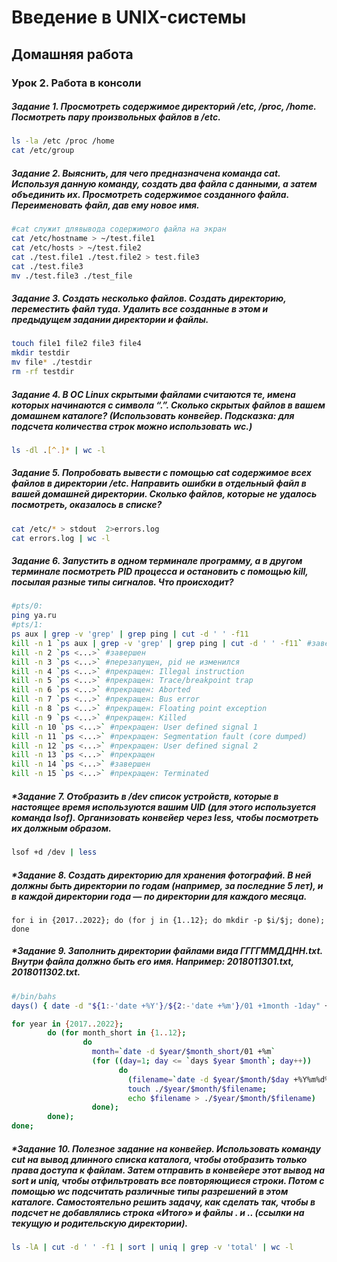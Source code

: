 # Введение в UNIX-системы

## Домашняя работа

### Урок 2. Работа в консоли

##### Задание 1. Просмотреть содержимое директорий /etc, /proc, /home. Посмотреть пару произвольных файлов в /etc.

```bash
ls -la /etc /proc /home
cat /etc/group
```



##### Задание 2. Выяснить, для чего предназначена команда cat. Используя данную команду, создать два файла с данными, а затем объединить их. Просмотреть содержимое созданного файла. Переименовать файл, дав ему новое имя.

```bash
#cat служит длявывода содержимого файла на экран
cat /etc/hostname > ~/test.file1            
cat /etc/hosts > ~/test.file2				
cat ./test.file1 ./test.file2 > test.file3   
cat ./test.file3 
mv ./test.file3 ./test_file
```



##### Задание 3. Создать несколько файлов. Создать директорию, переместить файл туда. Удалить все созданные в этом и предыдущем задании директории и файлы.

```bash
touch file1 file2 file3 file4
mkdir testdir
mv file* ./testdir
rm -rf testdir
```



##### Задание 4. В ОС Linux скрытыми файлами считаются те, имена которых начинаются с символа “.”. Сколько скрытых файлов в вашем домашнем каталоге? (Использовать конвейер. Подсказка: для подсчета количества строк можно использовать wc.)

```bash
ls -dl .[^.]* | wc -l
```



##### Задание 5. Попробовать вывести с помощью cat содержимое всех файлов в директории /etc. Направить ошибки в отдельный файл в вашей домашней директории. Сколько файлов, которые не удалось посмотреть, оказалось в списке?

```bash
cat /etc/* > stdout  2>errors.log
cat errors.log | wc -l
```



##### Задание 6. Запустить в одном терминале программу, а в другом терминале посмотреть PID процесса и остановить с помощью kill, посылая разные типы сигналов. Что происходит?

```bash
#pts/0: 
ping ya.ru
#pts/1:
ps aux | grep -v 'grep' | grep ping | cut -d ' ' -f11
kill -n 1 `ps aux | grep -v 'grep' | grep ping | cut -d ' ' -f11` #завершен: Hangup
kill -n 2 `ps <...>` #завершен
kill -n 3 `ps <...>` #перезапущен, pid не изменился
kill -n 4 `ps <...>` #прекращен: Illegal instruction
kill -n 5 `ps <...>` #прекращен: Trace/breakpoint trap
kill -n 6 `ps <...>` #прекращен: Aborted
kill -n 7 `ps <...>` #прекращен: Bus error
kill -n 8 `ps <...>` #прекращен: Floating point exception 
kill -n 9 `ps <...>` #прекращен: Killed
kill -n 10 `ps <...>` #прекращен: User defined signal 1
kill -n 11 `ps <...>` #прекращен: Segmentation fault (core dumped)
kill -n 12 `ps <...>` #прекращен: User defined signal 2
kill -n 13 `ps <...>` #прекращен 
kill -n 14 `ps <...>` #завершен
kill -n 15 `ps <...>` #прекращен: Terminated
```



##### \*Задание 7. Отобразить в /dev список устройств, которые в настоящее время используются вашим UID (для этого используется команда lsof). Организовать конвейер через less, чтобы посмотреть их должным образом.

```bash
lsof +d /dev | less
```



##### \*Задание 8. Cоздать директорию для хранения фотографий. В ней должны быть директории по годам (например, за последние 5 лет), и в каждой директории года — по директории для каждого месяца.

```
for i in {2017..2022}; do (for j in {1..12}; do mkdir -p $i/$j; done); done
```



##### \*Задание 9. Заполнить директории файлами вида ГГГГММДДНН.txt. Внутри файла должно быть его имя. Например: 2018011301.txt, 2018011302.txt.

```bash
#/bin/bahs
days() { date -d "${1:-'date +%Y'}/${2:-'date +%m'}/01 +1month -1day" +%d; }

for year in {2017..2022};
        do (for month_short in {1..12};
                do
                  month=`date -d $year/$month_short/01 +%m`
                  (for ((day=1; day <= `days $year $month`; day++))
                        do
                          (filename=`date -d $year/$month/$day +%Y%m%d%j`;
                          touch ./$year/$month/$filename;
                          echo $filename > ./$year/$month/$filename)
                  done);
        done);
done;
```



##### \*Задание 10. Полезное задание на конвейер. Использовать команду cut на вывод длинного списка каталога, чтобы отобразить только права доступа к файлам. Затем отправить в конвейере этот вывод на sort и uniq, чтобы отфильтровать все повторяющиеся строки. Потом с помощью wc подсчитать различные типы разрешений в этом каталоге. Самостоятельно решить задачу, как сделать так, чтобы в подсчет не добавлялись строка «Итого» и файлы . и .. (ссылки на текущую и родительскую директории).

```bash
ls -lA | cut -d ' ' -f1 | sort | uniq | grep -v 'total' | wc -l
```

